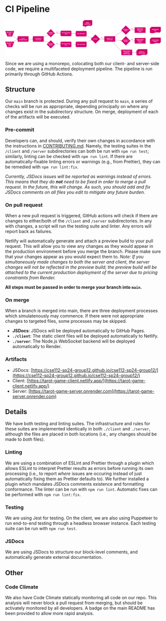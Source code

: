 # CI Pipeline

![Diagram of CI pipeline](./diagram.drawio.png)

Since we are using a monorepo, colocating both our client- and server-side code, we require a multifaceted deployment pipeline. The pipeline is run primarily through GitHub Actions.

## Structure
Our `main` branch is protected. During any pull request to `main`, a series of checks will be run as appropriate, depending principally on where any changes exist in the subdirectory structure. On merge, deployment of each of the artifacts will be executed.

### Pre-commit
Developers can, and should, verify their own changes in accordance with the instructions in [CONTRIBUTING.md](/CONTRIBUTING.md). Namely, the testing suites in the `/client` and `/server` subdirectories can both be run with `npm run test`; similarly, linting can be checked with `npm run lint`. If there are automatically-fixable linting errors or warnings (e.g., from Prettier), they can be remedied with `npm run lint:fix`. 

_Currently, JSDocs issues will be reported as warnings instead of errors. This means that they do **not** need to be fixed in order to merge a pull request. In the future, this will change. As such, you should add and fix JSDocs comments on all files you edit to mitigate any future burden._

### On pull request
When a new pull request is triggered, GitHub actions will check if there are changes to either/both of the `/client` and `/server` subdirectories. In any with changes, a script will run the testing suite and linter. Any errors will report back as failures. 

Netlify will automatically generate and attach a preview build to your pull request. This will allow you to view any changes as they would appear in the production environment before you merge the branch. Please make sure that your changes appear as you would expect them to. _Note: If you simultaneously made changes to both the server and client, the server changes will not be reflected in the preview build; the preview build will be attached to the current production deployment of the server due to pricing constraints from Render._

**All steps must be passed in order to merge your branch into `main`.**

### On merge
When a branch is merged into main, there are three deployment processes which simulatenously may commence. If there were not appropriate changes to targeted files, some processes may be skipped. 
- **JSDocs**: JSDocs will be deployed automatically to GitHub Pages.
- **`./client`**: The static client files will be deployed automatically to Netlify.
- **`./server`**: The Node.js WebSocket backend will be deployed automatically to Render.

### Artifacts
- JSDocs: [https://cse112-sp24-group12.github.io/cse112-sp24-group12/](https://cse112-sp24-group12.github.io/cse112-sp24-group12/)
- Client: [https://tarot-game-client.netlify.app/](https://tarot-game-client.netlify.app/)
- Server: [https://tarot-game-server.onrender.com](https://tarot-game-server.onrender.com)

## Details
We have both testing and linting suites. The infrastructure and rules for these suites are implemented identically in both `./client` and `./server`, although the files are placed in both locations (i.e., any changes should be made to _both_ files).

### Linting
We are using a combination of ESLint and Prettier through a plugin which allows ESLint to interpret Prettier results as errors before running its own processing (i.e., to report _where_ issues are occuring instead of just automatically fixing them as Prettier defaults to). We further installed a plugin which mandates JSDocs comments existence and formatting conformance. The linter can be run with `npm run lint`. Automatic fixes can be performed with `npm run lint:fix`.

### Testing
We are using Jest for testing. On the client, we are also using Puppeteer to run end-to-end testing through a headless browser instance. Each testing suite can be run with `npm run test`.

### JSDocs
We are using JSDocs to structure our block-level comments, and automatically generate external documentation.

## Other
### Code Climate
We also have Code Climate statically monitoring all code on our repo. This analysis will never block a pull request from merging, but should be activately monitored by all developers. A badge on the main README has been provided to allow more rapid analysis.